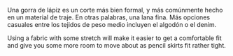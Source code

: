 Una gorra de lápiz es un corte más bien formal, y más comúnmente hecho en un material de traje. En otras palabras, una lana fina. Más opciones casuales entre los tejidos de peso medio incluyen el algodón o el denim.

Using a fabric with some stretch will make it easier to get a comfortable fit and give you some more room to move about as pencil skirts fit rather tight.
